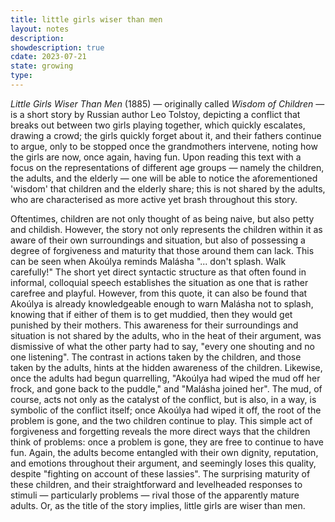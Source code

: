 ```yaml
---
title: little girls wiser than men
layout: notes
description: 
showdescription: true
cdate: 2023-07-21
state: growing
type: 
---
```


*Little Girls Wiser Than Men* (1885) — originally called *Wisdom of Children* — is a short story by Russian author Leo Tolstoy, depicting a conflict that breaks out between two girls playing together, which quickly escalates, drawing a crowd; the girls quickly forget about it, and their fathers continue to argue, only to be stopped once the grandmothers intervene, noting how the girls are now, once again, having fun. Upon reading this text with a focus on the representations of different age groups — namely the children, the adults, and the elderly — one will be able to notice the aforementioned 'wisdom' that children and the elderly share; this is not shared by the adults, who are characterised as more active yet brash throughout this story.

Oftentimes, children are not only thought of as being naive, but also petty and childish. However, the story not only represents the children within it as aware of their own surroundings and situation, but also of possessing a degree of forgiveness and maturity that those around them can lack. This can be seen when Akoúlya reminds Malásha "... don't splash. Walk carefully!" The short yet direct syntactic structure as that often found in informal, colloquial speech establishes the situation as one that is rather carefree and playful. However, from this quote, it can also be found that Akoúlya is already knowledgeable enough to warn Malásha not to splash, knowing that if either of them is to get muddied, then they would get punished by their mothers. This awareness for their surroundings and situation is not shared by the adults, who in the heat of their argument, was dismissive of what the other party had to say, "every one shouting and no one listening". The contrast in actions taken by the children, and those taken by the adults, hints at the hidden awareness of the children. Likewise, once the adults had begun quarrelling, "Akoúlya had wiped the mud off her frock, and gone back to the puddle," and "Malásha joined her". The mud, of course, acts not only as the catalyst of the conflict, but is also, in a way, is symbolic of the conflict itself; once Akoúlya had wiped it off, the root of the problem is gone, and the two children continue to play. This simple act of forgiveness and forgetting reveals the more direct ways that the children think of problems: once a problem is gone, they are free to continue to have fun. Again, the adults become entangled with their own dignity, reputation, and emotions throughout their argument, and seemingly loses this quality, despite "fighting on account of these lassies". The surprising maturity of these children, and their straightforward and levelheaded responses to stimuli — particularly problems — rival those of the apparently mature adults. Or, as the title of the story implies, little girls are wiser than men.


